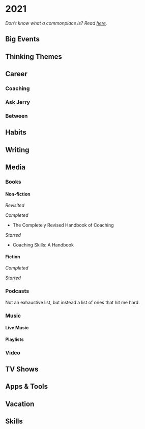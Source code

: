 # 2021
_Don't know what a commonplace is? Read [here](https://github.com/AndySparks/captains-log/blob/master/commonplace/wtf-is-a-commonplace.md)._

## Big Events


## Thinking Themes

## Career

### Coaching

### Ask Jerry


### Between


## Habits


## Writing


## Media

### Books

#### Non-fiction

*Revisited*


*Completed*
- The Completely Revised Handbook of Coaching

*Started*
 - Coaching Skills: A Handbook

#### Fiction

*Completed*


*Started*


### Podcasts
Not an exhaustive list, but instead a list of ones that hit me hard.


### Music

#### Live Music


#### Playlists

### Video

## TV Shows


## Apps & Tools

## Vacation


## Skills

